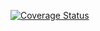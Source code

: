 [![Coverage Status](https://coveralls.io/repos/github/Janell-Huyck/3d-hanoi/badge.svg?branch=dev)](https://coveralls.io/github/Janell-Huyck/3d-hanoi?branch=main)